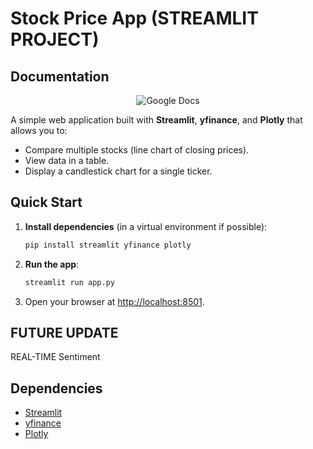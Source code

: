 # Stock Price App (STREAMLIT PROJECT)

## Documentation

<p align="center">
  <a href="https://docs.google.com/document/d/176yA095FcI3R2kJQNCLx53ekIzR2OR9WSwW8T3KTSZE/edit?usp=sharing" target="_blank" style="text-decoration:none;">
    <img src="https://img.shields.io/badge/View%20Full%20Documentation-GoogleDocs-blue?style=for-the-badge&logo=google" alt="Google Docs">
  </a>
</p>

A simple web application built with **Streamlit**, **yfinance**, and **Plotly** that allows you to:

- Compare multiple stocks (line chart of closing prices).
- View data in a table.
- Display a candlestick chart for a single ticker.

## Quick Start

1. **Install dependencies** (in a virtual environment if possible):
   ```bash
   pip install streamlit yfinance plotly
   ```
2. **Run the app**:
   ```bash
   streamlit run app.py
   ```
3. Open your browser at [http://localhost:8501](http://localhost:8501).


## FUTURE UPDATE
REAL-TIME
Sentiment

## Dependencies

- [Streamlit](https://streamlit.io/)
- [yfinance](https://pypi.org/project/yfinance/)
- [Plotly](https://plotly.com/python/)


